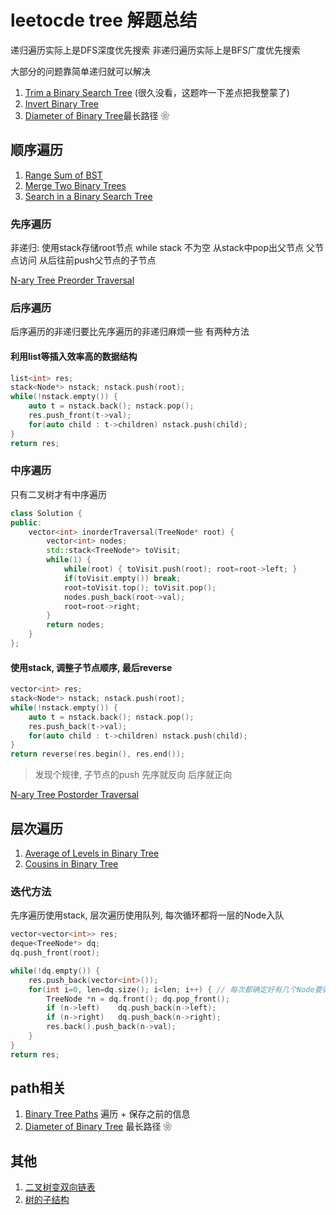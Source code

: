 # leetocde tree 解题总结

递归遍历实际上是DFS深度优先搜索
非递归遍历实际上是BFS广度优先搜索

大部分的问题靠简单递归就可以解决
1. [Trim a Binary Search Tree](https://leetcode.com/problems/trim-a-binary-search-tree/) (很久没看，这题咋一下差点把我整蒙了)
2. [Invert Binary Tree](https://leetcode.com/problems/invert-binary-tree/)
3. [Diameter of Binary Tree](https://leetcode.com/problems/diameter-of-binary-tree/)最长路径 ❀


## 顺序遍历

1. [Range Sum of BST](https://leetcode.com/problems/range-sum-of-bst/)
2. [Merge Two Binary Trees](https://leetcode.com/problems/merge-two-binary-trees/)
3. [Search in a Binary Search Tree](https://leetcode.com/problems/search-in-a-binary-search-tree/)

### 先序遍历
非递归:  使用stack存储root节点
        while stack 不为空
            从stack中pop出父节点
            父节点访问
            从后往前push父节点的子节点

[N-ary Tree Preorder Traversal](https://leetcode.com/problems/n-ary-tree-preorder-traversal/)



### 后序遍历
后序遍历的非递归要比先序遍历的非递归麻烦一些
有两种方法

#### 利用list等插入效率高的数据结构
``` cpp
list<int> res;
stack<Node*> nstack; nstack.push(root);
while(!nstack.empty()) {
    auto t = nstack.back(); nstack.pop();
    res.push_front(t->val);
    for(auto child : t->children) nstack.push(child);
}
return res;
```

### 中序遍历
只有二叉树才有中序遍历
``` c++
class Solution {
public:
    vector<int> inorderTraversal(TreeNode* root) {
        vector<int> nodes;
        std::stack<TreeNode*> toVisit;
        while(1) {
            while(root) { toVisit.push(root); root=root->left; }
            if(toVisit.empty()) break;
            root=toVisit.top(); toVisit.pop();
            nodes.push_back(root->val);
            root=root->right;
        }
        return nodes;
    }
};
```


#### 使用stack, 调整子节点顺序, 最后reverse
``` cpp
vector<int> res;
stack<Node*> nstack; nstack.push(root);
while(!nstack.empty()) {
    auto t = nstack.back(); nstack.pop();
    res.push_back(t->val);
    for(auto child : t->children) nstack.push(child);
}
return reverse(res.begin(), res.end());
```

> 发现个规律, 子节点的push 先序就反向 后序就正向

[N-ary Tree Postorder Traversal](https://leetcode.com/problems/n-ary-tree-postorder-traversal/)


## 层次遍历
1. [Average of Levels in Binary Tree](https://leetcode.com/problems/average-of-levels-in-binary-tree/)
2. [Cousins in Binary Tree](https://leetcode.com/problems/cousins-in-binary-tree/)


### 迭代方法
先序遍历使用stack, 层次遍历使用队列, 每次循环都将一层的Node入队
``` cpp
vector<vector<int>> res;
deque<TreeNode*> dq;
dq.push_front(root);

while(!dq.empty()) {
    res.push_back(vector<int>());
    for(int i=0, len=dq.size(); i<len; i++) { // 每次都确定好有几个Node要循环
        TreeNode *n = dq.front(); dq.pop_front();
        if (n->left)    dq.push_back(n->left);
        if (n->right)   dq.push_back(n->right);
        res.back().push_back(n->val);
    }
}
return res;
```



## path相关

1. [Binary Tree Paths](https://leetcode.com/problems/binary-tree-paths/) 遍历 + 保存之前的信息
2. [Diameter of Binary Tree](https://leetcode.com/problems/diameter-of-binary-tree/) 最长路径 ❀

## 其他
1. [二叉树变双向链表](https://leetcode-cn.com/problems/er-cha-sou-suo-shu-yu-shuang-xiang-lian-biao-lcof/)
2. [树的子结构](https://leetcode-cn.com/problems/shu-de-zi-jie-gou-lcof/)

